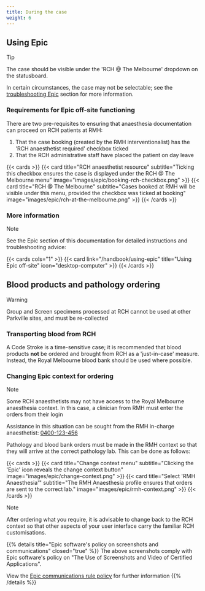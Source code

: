 ```yaml
---
title: During the case
weight: 6
---
```

## Using Epic

> [!TIP]
> The case should be visible under the 'RCH @ The Melbourne' dropdown on the statusboard. 
>
> In certain circumstances, the case may not be selectable; see the [troubleshooting Epic](/handbook/using-epic) section for more information.

### Requirements for Epic off-site functioning
There are two pre-requisites to ensuring that anaesthesia documentation can proceed on RCH patients at RMH:
1. That the case booking (created by the RMH interventionalist) has the 'RCH anaesthetist required' checkbox ticked
2. That the RCH administrative staff have placed the patient on day leave

{{< cards >}}
    {{< card title="RCH anaesthetist resource" subtitle="Ticking this checkbox ensures the case is displayed under the RCH @ The Melbourne menu" image="images/epic/booking-rch-checkbox.png" >}}
    {{< card title="RCH @ The Melbourne" subtitle="Cases booked at RMH will be visible under this menu, provided the checkbox was ticked at booking" image="images/epic/rch-at-the-melbourne.png" >}}
{{< /cards >}}

### More information
> [!NOTE]
>See the Epic section of this documentation for detailed instructions and troubleshooting advice:

{{< cards cols="1" >}}
{{< card link="/handbook/using-epic" title="Using Epic off-site" icon="desktop-computer" >}}
{{< /cards >}}

## Blood products and pathology ordering

> [!WARNING]
> Group and Screen specimens processed at RCH cannot be used at other Parkville sites, and must be re-collected

### Transporting blood from RCH
A Code Stroke is a time-sensitive case; it is recommended that blood products **not** be ordered and brought from RCH as a 'just-in-case' measure. Instead, the Royal Melbourne blood bank should be used where possible.

### Changing Epic context for ordering

> [!NOTE]
> Some RCH anaesthetists may not have access to the Royal Melbourne anaesthesia context. In this case, a clinician from RMH must enter the orders from their login
> 
> Assistance in this situation can be sought from the RMH in-charge anaesthetist: [0400-123-456](tel:0400123456)

Pathology and blood bank orders must be made in the RMH context so that they will arrive at the correct pathology lab. This can be done as follows:

{{< cards >}}
    {{< card title="Change context menu" subtitle="Clicking the 'Epic' icon reveals the change context button" image="images/epic/change-context.png" >}}
    {{< card title="Select 'RMH Anaesthesia'" subtitle="The RMH Anaesthesia profile ensures that orders are sent to the correct lab." image="images/epic/rmh-context.png" >}}
{{< /cards >}}

> [!NOTE]
> After ordering what you require, it is advisable to change back to the RCH context so that other aspects of your user interface carry the familiar RCH customisations.

{{% details title="Epic software's policy on screenshots and communications" closed="true" %}}
The above screenshots comply with Epic software's policy on "The Use of Screenshots and Video of Certified Applications".

View the [Epic communications rule policy](https://www.epic.com/commsrulepolicy/) for further information
{{% /details %}}